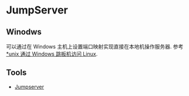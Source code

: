 # JumpServer
## Winodws
可以通过在 Windows 主机上设置端口映射实现直接在本地机操作服务器. 参考 [*unix 通过 Windows 跳板机访问 Linux](https://www.jianshu.com/p/45223ff41d42).

## Tools
* [Jumpserver](http://www.jumpserver.org/)
